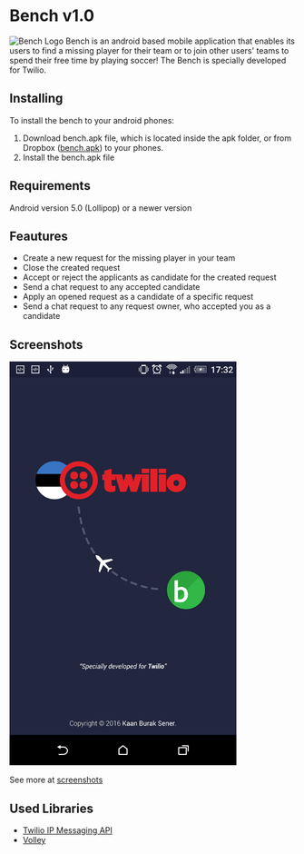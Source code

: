 # Bench v1.0
![Bench Logo](http://bench-kaanburaksener.rhcloud.com/img/bench_logo.png)
Bench is an android based mobile application that enables its users to find a missing player for their team or to join other users' teams to spend their free time by playing soccer! The Bench is specially developed for Twilio.

## Installing

To install the bench to your android phones:

1. Download bench.apk file, which is located inside the apk folder, or from Dropbox ([bench.apk](https://www.dropbox.com/s/cwaglkataoby2bq/bench.apk?dl=0)) to your phones.
2. Install the bench.apk file

## Requirements

Android version 5.0 (Lollipop) or a newer version

## Feautures

* Create a new request for the missing player in your team
* Close the created request
* Accept or reject the applicants as candidate for the created request
* Send a chat request to any accepted candidate
* Apply an opened request as a candidate of a specific request
* Send a chat request to any request owner, who accepted you as a candidate

## Screenshots

<img src="https://github.com/kaanburaksener/bench/blob/master/screenshots/splash_screen.png" width="400px">

See more at [screenshots](https://github.com/kaanburaksener/bench/blob/master/screenshots/)

## Used Libraries

- [Twilio IP Messaging API](https://github.com/TwilioDevEd/twiliochat-android)
- [Volley](http://developer.android.com/training/volley/index.html)
